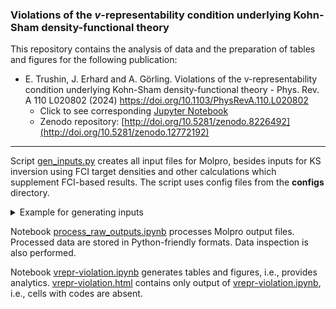 ### Violations of the $v$-representability condition underlying Kohn-Sham density-functional theory

This repository contains the analysis of data and the preparation of tables and figures for the following publication:

- E. Trushin, J. Erhard and A. Görling. Violations of the v-representability condition underlying Kohn-Sham density-functional theory - Phys. Rev. A 110 L020802 (2024) https://doi.org/10.1103/PhysRevA.110.L020802
    - Click to see corresponding [Jupyter Notebook](https://github.com/EgorTrushin/supplementary-materials/vrepr_violation/vrepr-violation.ipynb)
    - Zenodo repository: [http://doi.org/10.5281/zenodo.8226492](http://doi.org/10.5281/zenodo.12772192)

---

Script [gen_inputs.py](https://github.com/EgorTrushin/v_representability/gen_inputs.py) creates all input files for Molpro, besides inputs for KS inversion using FCI target densities and other calculations which supplement FCI-based results. The script uses config files from the **configs** directory.

<details>
<summary>Example for generating inputs</summary>

```
./gen_inputs.py configs/config_EXX_AllSymCases.yaml
./gen_inputs.py configs/config_EXX_SpinSym_plot.yaml
./gen_inputs.py configs/config_CAHF.yaml
./gen_inputs.py configs/config_ROHF.yaml
./gen_inputs.py configs/config_KSINV_ROHF.yaml
./gen_inputs.py configs/config_KSINV_CAHF.yaml
```

</details>

Notebook [process_raw_outputs.ipynb](https://github.com/EgorTrushin/v_representability/blob/main/process_raw_outputs.ipynb) processes Molpro output files. Processed data are stored in Python-friendly formats. Data inspection is also performed.

Notebook [vrepr-violation.ipynb](https://github.com/EgorTrushin/v_representability/vrepr-violation.ipynb) generates tables and figures, i.e., provides analytics. [vrepr-violation.html](https://github.com/EgorTrushin/v_representability/vrepr-violation.html) contains only output of [vrepr-violation.ipynb](https://github.com/EgorTrushin/v_representability/vrepr-violation.ipynb), i.e., cells with codes are absent.
